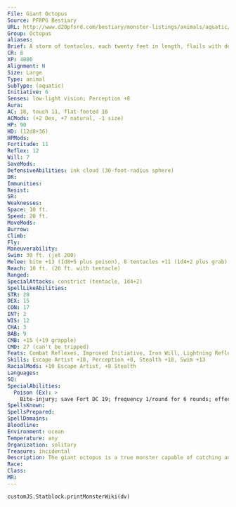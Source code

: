 ```yaml
---
File: Giant Octopus
Source: PFRPG Bestiary
URL: http://www.d20pfsrd.com/bestiary/monster-listings/animals/aquatic/octopus/giant-octopus
Group: Octopus
aliases: 
Brief: A storm of tentacles, each twenty feet in length, flails with deadly precision from the leathery body of this gigantic octopus.
CR: 8
XP: 4800
Alignment: N
Size: Large
Type: animal
SubType: (aquatic)
Initiative: 6
Senses: low-light vision; Perception +8
Aura: 
AC: 18, touch 11, flat-footed 16
ACMods: (+2 Dex, +7 natural, -1 size)
HP: 90
HD: (12d8+36)
HPMods: 
Fortitude: 11
Reflex: 12
Will: 7
SaveMods: 
DefensiveAbilities: ink cloud (30-foot-radius sphere)
DR: 
Immunities: 
Resist: 
SR: 
Weaknesses: 
Space: 10 ft.
Speed: 20 ft.
MoveMods: 
Burrow: 
Climb: 
Fly: 
Maneuverability: 
Swim: 30 ft. (jet 200)
Melee: bite +13 (1d8+5 plus poison), 8 tentacles +11 (1d4+2 plus grab)
Reach: 10 ft. (20 ft. with tentacle)
Ranged: 
SpecialAttacks: constrict (tentacle, 1d4+2)
SpellLikeAbilities: 
STR: 20
DEX: 15
CON: 17
INT: 2
WIS: 12
CHA: 3
BAB: 9
CMB: +15 (+19 grapple)
CMD: 27 (can't be tripped)
Feats: Combat Reflexes, Improved Initiative, Iron Will, Lightning Reflexes, MultiattackB, Skill Focus (Stealth), Stealthy
Skills: Escape Artist +18, Perception +8, Stealth +18, Swim +13
RacialMods: +10 Escape Artist, +8 Stealth
Languages: 
SQ: 
SpecialAbilities:
  Poison (Ex): >
    Bite-injury; save Fort DC 19; frequency 1/round for 6 rounds; effect 1d3 Str; cure 2 saves.
SpellsKnown: 
SpellsPrepared: 
SpellDomains: 
Bloodline: 
Environment: ocean
Temperature: any
Organization: solitary
Treasure: incidental
Description: The giant octopus is a true monster capable of catching and eating sharks, humans, or anything else it can grab with its tentacles.
Race: 
Class: 
MR: 
---
```

```dataviewjs
customJS.Statblock.printMonsterWiki(dv)
```
